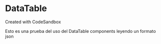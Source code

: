 # DataTable
Created with CodeSandbox

Esto es una prueba del uso del DataTable components leyendo un formato json
